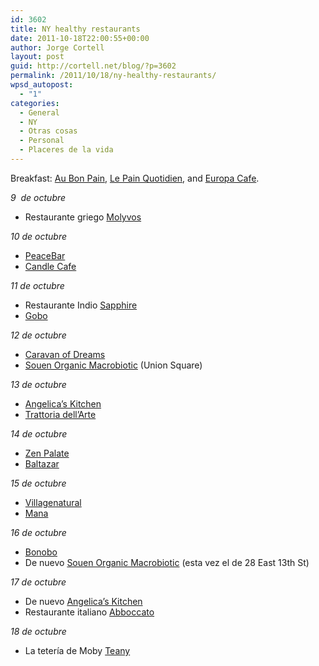 ```yaml
---
id: 3602
title: NY healthy restaurants
date: 2011-10-18T22:00:55+00:00
author: Jorge Cortell
layout: post
guid: http://cortell.net/blog/?p=3602
permalink: /2011/10/18/ny-healthy-restaurants/
wpsd_autopost:
  - "1"
categories:
  - General
  - NY
  - Otras cosas
  - Personal
  - Placeres de la vida
---
```

Breakfast: <a title="http://www.aubonpain.com/" href="http://www.aubonpain.com/" target="_blank">Au Bon Pain</a>, <a title="http://www.lepainquotidien.us/" href="http://www.lepainquotidien.us/" target="_blank">Le Pain Quotidien</a>, and <a title="https://www.europacafe.com/" href="https://www.europacafe.com/" target="_blank">Europa Cafe</a>.

_9  de octubre_

  * Restaurante griego <a title="http://www.molyvos.com" href="http://www.molyvos.com" target="_blank">Molyvos</a>

_10 de octubre_

  * <a title="http://www.peacefoodcafe.com" href="http://www.peacefoodcafe.com" target="_blank">PeaceBar</a>
  * <a title="http://www.candlecafe.com" href="http://www.candlecafe.com" target="_blank">Candle Cafe</a>

_11 de octubre_

  * Restaurante Indio <a title="http://www.sapphireny.com/" href="http://www.sapphireny.com/" target="_blank">Sapphire</a>
  * <a title="http://www.goborestaurant.com" href="http://www.goborestaurant.com" target="_blank">Gobo</a>

_12 de octubre_

  * <a title="http://www.caravanofdreams.net" href="http://www.caravanofdreams.net" target="_blank">Caravan of Dreams</a>
  * <a title="http://souen.net" href="http://souen.net" target="_blank">Souen Organic Macrobiotic</a> (Union Square)

_13 de octubre_

  * <a title="http://www.angelicakitchen.com" href="http://www.angelicakitchen.com" target="_blank">Angelica&#8217;s Kitchen</a>
  * <a title="http://www.trattoriadellarte.com" href="http://www.trattoriadellarte.com" target="_blank">Trattoria dell&#8217;Arte</a>

_14 de octubre_

  * <a title="http://www.zenpalate.com" href="http://www.zenpalate.com" target="_blank">Zen Palate</a>
  * <a title="http://www.balthazarny.com" href="http://www.balthazarny.com" target="_blank">Baltazar</a>

_15 de octubre_

  * <a title="http://villagenaturalnyc.com" href="http://villagenaturalnyc.com" target="_blank">Villagenatural</a>
  * <a title="http://manaorganic.com" href="http://manaorganic.com" target="_blank">Mana</a>

_16 de octubre_

  * <a title="http://www.bonobosrestaurant.com" href="http://www.bonobosrestaurant.com" target="_blank">Bonobo</a>
  * De nuevo <a title="http://souen.net" href="http://souen.net" target="_blank">Souen Organic Macrobiotic</a> (esta vez el de 28 East 13th St)

_17 de octubre_

  * De nuevo <a title="http://www.angelicakitchen.com" href="http://www.angelicakitchen.com" target="_blank">Angelica&#8217;s Kitchen</a>
  * Restaurante italiano <a title="http://www.abboccato.com" href="http://www.abboccato.com" target="_blank">Abboccato</a>

_18 de octubre_

  * La tetería de Moby <a title="https://www.teany.com" href="https://www.teany.com" target="_blank">Teany</a>